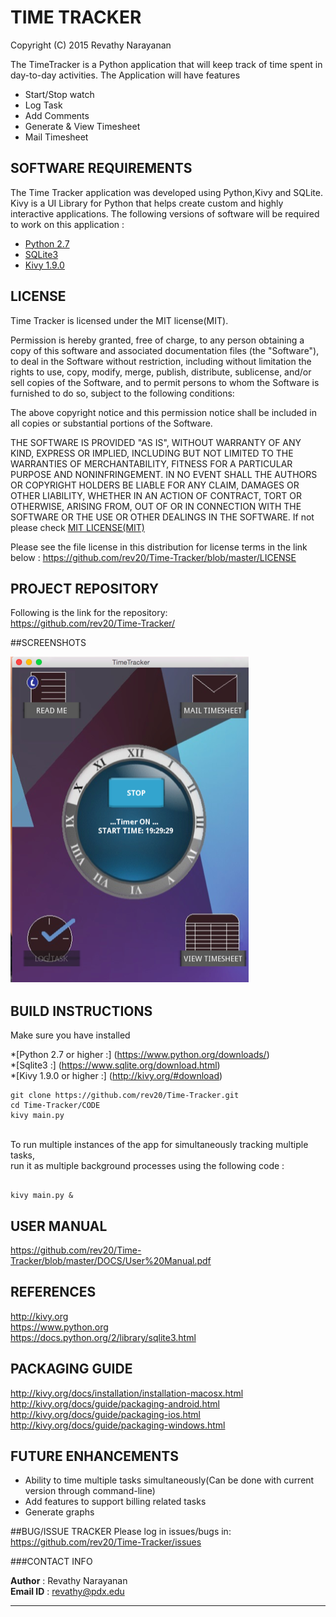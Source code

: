 # TIME TRACKER

Copyright (C) 2015 Revathy Narayanan

The TimeTracker is a Python application that will keep track of time spent in day-to-day activities.
The Application will have features 
* Start/Stop watch 
* Log Task
* Add Comments
* Generate & View Timesheet
* Mail Timesheet

## SOFTWARE REQUIREMENTS

The Time Tracker application was developed using Python,Kivy and SQLite. Kivy is a UI Library for Python that helps create custom and highly interactive applications. The following versions of software will be required to work on this application :

* [Python 2.7](https://www.python.org/downloads/)
* [SQLite3](https://www.sqlite.org/download.html)
* [Kivy 1.9.0](http://kivy.org/#download)

## LICENSE

Time Tracker is licensed under the MIT license(MIT). 

Permission is hereby granted, free of charge, to any person obtaining a copy
of this software and associated documentation files (the "Software"), to deal
in the Software without restriction, including without limitation the rights
to use, copy, modify, merge, publish, distribute, sublicense, and/or sell
copies of the Software, and to permit persons to whom the Software is
furnished to do so, subject to the following conditions:

The above copyright notice and this permission notice shall be included in all
copies or substantial portions of the Software.

THE SOFTWARE IS PROVIDED "AS IS", WITHOUT WARRANTY OF ANY KIND, EXPRESS OR
IMPLIED, INCLUDING BUT NOT LIMITED TO THE WARRANTIES OF MERCHANTABILITY,
FITNESS FOR A PARTICULAR PURPOSE AND NONINFRINGEMENT. IN NO EVENT SHALL THE
AUTHORS OR COPYRIGHT HOLDERS BE LIABLE FOR ANY CLAIM, DAMAGES OR OTHER
LIABILITY, WHETHER IN AN ACTION OF CONTRACT, TORT OR OTHERWISE, ARISING FROM,
OUT OF OR IN CONNECTION WITH THE SOFTWARE OR THE USE OR OTHER DEALINGS IN THE
SOFTWARE.
If not please check [MIT LICENSE(MIT)](http://opensource.org/licenses/MIT)

Please see the file license in this distribution for license terms in the link below :
https://github.com/rev20/Time-Tracker/blob/master/LICENSE

## PROJECT REPOSITORY

Following is the link for the repository: <br />
https://github.com/rev20/Time-Tracker/

##SCREENSHOTS


![Home screen](SCREENSHOTS/homescreen.png)



## BUILD INSTRUCTIONS

Make sure you have installed <br />

*[Python 2.7 or higher :] (https://www.python.org/downloads/) <br />
*[Sqlite3              :] (https://www.sqlite.org/download.html) <br /> 
*[Kivy 1.9.0 or higher :] (http://kivy.org/#download) <br />

```
git clone https://github.com/rev20/Time-Tracker.git
cd Time-Tracker/CODE
kivy main.py

```
<br />
To run multiple instances of the app for simultaneously tracking multiple tasks, <br />
run it as multiple background processes using the following code : <br />

```

kivy main.py &

```


## USER MANUAL

https://github.com/rev20/Time-Tracker/blob/master/DOCS/User%20Manual.pdf

## REFERENCES
http://kivy.org <br />
https://www.python.org <br />
https://docs.python.org/2/library/sqlite3.html <br />

## PACKAGING GUIDE
http://kivy.org/docs/installation/installation-macosx.html <br />
http://kivy.org/docs/guide/packaging-android.html <br />
http://kivy.org/docs/guide/packaging-ios.html <br />
http://kivy.org/docs/guide/packaging-windows.html <br />

## FUTURE ENHANCEMENTS
* Ability to time multiple tasks simultaneously(Can be done with current version through command-line)
* Add features to support billing related tasks
* Generate graphs 


##BUG/ISSUE TRACKER
Please log in issues/bugs in:  https://github.com/rev20/Time-Tracker/issues


###CONTACT INFO

**Author**   : Revathy Narayanan <br />
**Email ID** : revathy@pdx.edu










***
